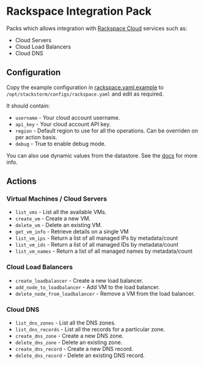# Rackspace Integration Pack

Packs which allows integration with [Rackspace
Cloud](http://www.rackspace.com/cloud) services such as:

* Cloud Servers
* Cloud Load Balancers
* Cloud DNS

## Configuration

Copy the example configuration in [rackspace.yaml.example](./rackspace.yaml.example)
to `/opt/stackstorm/configs/rackspace.yaml` and edit as required.

It should contain:

* ``username`` - Your cloud account username.
* ``api_key`` - Your cloud account API key.
* ``region`` - Default region to use for all the operations. Can be overriden
  on per action basis.
* ``debug`` - True to enable debug mode.

You can also use dynamic values from the datastore. See the
[docs](https://docs.stackstorm.com/reference/pack_configs.html) for more info.

## Actions

### Virtual Machines / Cloud Servers

* `list_vms` - List all the available VMs.
* `create_vm` - Create a new VM.
* `delete_vm` - Delete an existing VM.
* `get_vm_info` - Retrieve details on a single VM
* `list_vm_ips` - Return a list of all managed IPs by metadata/count
* `list_vm_ids` - Return a list of all managed IDs by metadata/count
* `list_vm_names` - Return a list of all managed names by metadata/count

### Cloud Load Balancers

* `create_loadbalancer` - Create a new load balancer.
* `add_node_to_loadbalancer` - Add VM to the load balancer.
* `delete_node_from_loadbalancer` - Remove a VM from the load balancer.

### Cloud DNS

* `list_dns_zones` - List all the DNS zones.
* `list_dns_records` - List all the records for a particular zone.
* `create_dns_zone` - Create a new DNS zone.
* `delete_dns_zone` - Delete an existing zone.
* `create_dns_record` - Create a new DNS record.
* `delete_dns_record` - Delete an existing DNS record.
